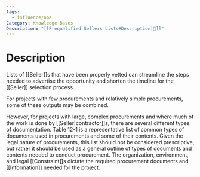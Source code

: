 ```yaml
---
tags:
  - influence/opa
Category: Knowledge Bases
Description: "[[Prequalified Sellers Lists#Description|📝]]"
---
```

# Description
Lists of [[Seller]]s that have been properly vetted can streamline the steps needed to advertise the opportunity and shorten the timeline for the [[Seller]] selection process.

For projects with few procurements and relatively simple procurements, some of these outputs may be combined.

However, for projects with large, complex procurements and where much of the work is done by [[Seller|contractor]]s, there are several different types of documentation. Table 12-1 is a representative list of common types of documents used in procurements and some of their contents. Given the legal nature of procurements, this list should not be considered prescriptive, but rather it should be used as a general outline of types of documents and contents needed to conduct procurement. The organization, environment, and legal [[Constraint]]s dictate the required procurement documents and [[Information]] needed for the project.
